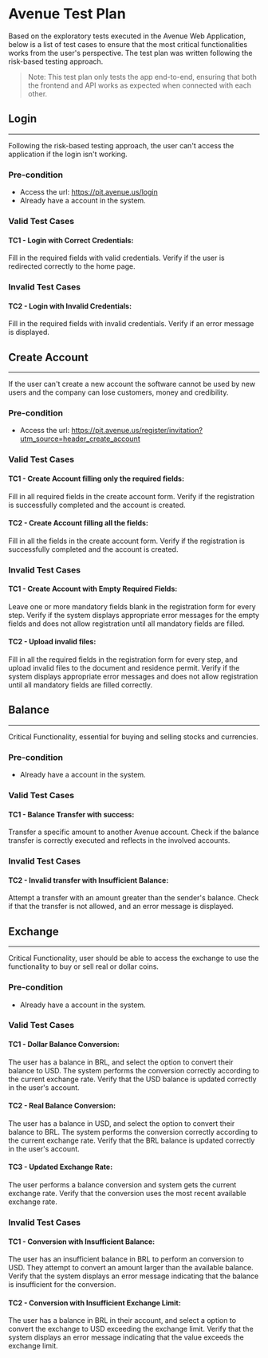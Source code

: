 # Avenue Test Plan

Based on the exploratory tests executed in the Avenue Web Application, below is a list of test cases to ensure that the most critical functionalities works from the user's perspective. The test plan was written following the risk-based testing approach. 

> Note: This test plan only tests the app end-to-end, ensuring that both the frontend and API works as expected when connected with each other.

## Login
------

Following the risk-based testing approach, the user can't access the application if the login isn't working.

### Pre-condition

- Access the url: https://pit.avenue.us/login
- Already have a account in the system.

### Valid Test Cases

#### TC1 - Login with Correct Credentials:

Fill in the required fields with valid credentials.
Verify if the user is redirected correctly to the home page.

### Invalid Test Cases

#### TC2 - Login with Invalid Credentials:

Fill in the required fields with invalid credentials.
Verify if an error message is displayed.

## Create Account 
------

If the user can't create a new account the software cannot be used by new users and the company can lose customers, money and credibility.

### Pre-condition

- Access the url: https://pit.avenue.us/register/invitation?utm_source=header_create_account

### Valid Test Cases

#### TC1 - Create Account filling only the required fields:

Fill in all required fields in the create account form.
Verify if the registration is successfully completed and the account is created.

#### TC2 - Create Account filling all the fields:

Fill in all the fields in the create account form.
Verify if the registration is successfully completed and the account is created.

### Invalid Test Cases

#### TC1 - Create Account with Empty Required Fields:

Leave one or more mandatory fields blank in the registration form for every step.
Verify if the system displays appropriate error messages for the empty fields and does not allow registration until all mandatory fields are filled.

#### TC2 - Upload invalid files:

Fill in all the required fields in the registration form for every step, and upload invalid files to the document and residence permit.
Verify if the system displays appropriate error messages and does not allow registration until all mandatory fields are filled correctly.

## Balance
------

Critical Functionality, essential for buying and selling stocks and currencies.  

### Pre-condition

- Already have a account in the system.

### Valid Test Cases

#### TC1 - Balance Transfer with success:

Transfer a specific amount to another Avenue account.
Check if the balance transfer is correctly executed and reflects in the involved accounts.

### Invalid Test Cases

#### TC2 - Invalid transfer with Insufficient Balance:

Attempt a transfer with an amount greater than the sender's balance.
Check if that the transfer is not allowed, and an error message is displayed.

## Exchange
------

Critical Functionality, user should be able to access the exchange to use the functionality to buy or sell real or dollar coins.

### Pre-condition

- Already have a account in the system.

### Valid Test Cases

#### TC1 - Dollar Balance Conversion:

The user has a balance in BRL, and select the option to convert their balance to USD.
The system performs the conversion correctly according to the current exchange rate.
Verify that the USD balance is updated correctly in the user's account.

#### TC2 - Real Balance Conversion:

The user has a balance in USD, and select the option to convert their balance to BRL.
The system performs the conversion correctly according to the current exchange rate.
Verify that the BRL balance is updated correctly in the user's account.

#### TC3 - Updated Exchange Rate:

The user performs a balance conversion and system gets the current exchange rate.
Verify that the conversion uses the most recent available exchange rate.

### Invalid Test Cases

#### TC1 - Conversion with Insufficient Balance:

The user has an insufficient balance in BRL to perform an conversion to USD.
They attempt to convert an amount larger than the available balance.
Verify that the system displays an error message indicating that the balance is insufficient for the conversion.

#### TC2 - Conversion with Insufficient Exchange Limit: 

The user has a balance in BRL in their account, and select a option to convert the exchange to USD exceeding the exchange limit. 
Verify that the system displays an error message indicating that the value exceeds the exchange limit.



